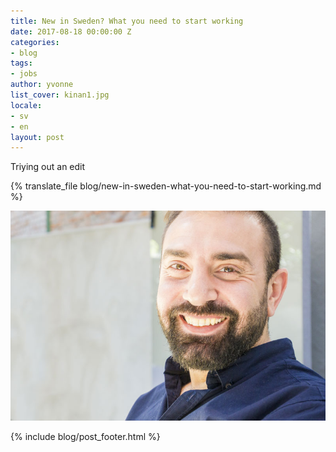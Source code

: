 ```yaml
---
title: New in Sweden? What you need to start working
date: 2017-08-18 00:00:00 Z
categories:
- blog
tags:
- jobs
author: yvonne
list_cover: kinan1.jpg
locale:
- sv
- en
layout: post
---
```


Triying out an edit

{% translate_file blog/new-in-sweden-what-you-need-to-start-working.md %}

![Kinan](/assets/images/blog/kinan1.jpg)

{% include blog/post_footer.html %}